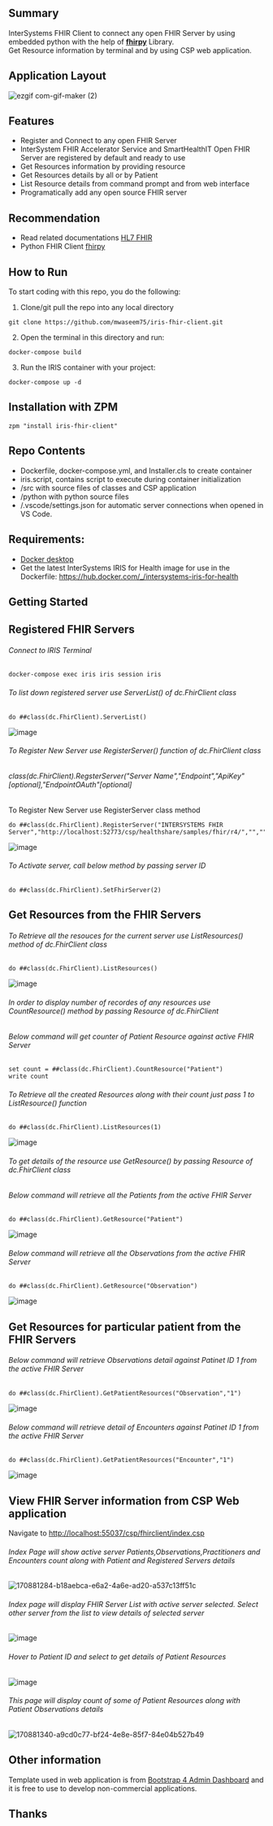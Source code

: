 ## Summary
InterSystems FHIR Client to connect any open FHIR Server by using embedded python with the help of [**fhirpy**](https://pypi.org/project/fhirpy/) Library.  
Get Resource information by terminal and by using CSP web application.

## Application Layout
![ezgif com-gif-maker (2)](https://user-images.githubusercontent.com/18219467/170888223-51e31519-92af-446f-acae-0633df885dbe.gif)


## Features
* Register and Connect to any open FHIR Server
* InterSystem FHIR Accelerator Service and SmartHealthIT Open FHIR Server are registered by default and ready to use
* Get Resources information by providing resource
* Get Resources details by all or by Patient
* List Resource details from command prompt and from web interface
* Programatically add any open source FHIR server

## Recommendation 
 * Read related documentations [HL7 FHIR ](https://www.hl7.org/fhir/)
 * Python FHIR Client [fhirpy](https://pypi.org/project/fhirpy/)


## How to Run

To start coding with this repo, you do the following:

1. Clone/git pull the repo into any local directory

```shell
git clone https://github.com/mwaseem75/iris-fhir-client.git
```

2. Open the terminal in this directory and run:

```shell
docker-compose build
```

3. Run the IRIS container with your project:

```shell
docker-compose up -d
```
## Installation with ZPM
```
zpm "install iris-fhir-client"
```
## Repo Contents   
* Dockerfile, docker-compose.yml, and Installer.cls to create container
* iris.script, contains script to execute during container initialization 
* /src with source files of classes and CSP application 
* /python with python source files 
* /.vscode/settings.json for automatic server connections when opened in VS Code.

## Requirements:  
* [Docker desktop]( https://www.docker.com/products/docker-desktop)
* Get the latest InterSystems IRIS for Health image for use in the Dockerfile: https://hub.docker.com/_/intersystems-iris-for-health  

## Getting Started 
## Registered FHIR Servers
###### Connect to IRIS Terminal
```
docker-compose exec iris iris session iris
```
###### To list down registered server use ServerList() of dc.FhirClient class
```
do ##class(dc.FhirClient).ServerList()
```
![image](https://user-images.githubusercontent.com/18219467/170888825-7d655866-3a8b-4322-9b64-1ccf0b1ffbf4.png)

###### To Register New Server use RegisterServer() function of dc.FhirClient class
###### class(dc.FhirClient).RegsterServer("Server Name","Endpoint","ApiKey"[optional],"EndpointOAuth"[optional]
To Register New Server use RegisterServer class method
```
do ##class(dc.FhirClient).RegisterServer("INTERSYSTEMS FHIR Server","http://localhost:52773/csp/healthshare/samples/fhir/r4/","","")
```
![image](https://user-images.githubusercontent.com/18219467/170890315-48ed8172-4c1a-4c22-9794-dad2e6c0d277.png)


###### To Activate server, call below method by passing server ID
```
do ##class(dc.FhirClient).SetFhirServer(2)
```
## Get Resources from the FHIR Servers
###### To Retrieve all the resouces for the current server use ListResources() method of dc.FhirClient class
```
do ##class(dc.FhirClient).ListResources()
```
![image](https://user-images.githubusercontent.com/18219467/170890855-891bf5eb-a724-4297-8bcb-821637a146f5.png)

###### In order to display number of recordes of any resources use CountResource() method by passing Resource of dc.FhirClient
###### Below command will get counter of Patient Resource against active FHIR Server
```
set count = ##class(dc.FhirClient).CountResource("Patient")
write count
```


###### To Retrieve all the created Resources along with their count just pass 1 to ListResource() function
```
do ##class(dc.FhirClient).ListResources(1)
```
![image](https://user-images.githubusercontent.com/18219467/170890718-1dacba2c-4d2d-4830-8606-be0542230afb.png)


###### To get details of the resource use GetResource() by passing Resource of dc.FhirClient class
###### Below command will retrieve all the Patients from the active FHIR Server
```
do ##class(dc.FhirClient).GetResource("Patient")
```
![image](https://user-images.githubusercontent.com/18219467/170890728-7fb7d8a3-4c33-4084-8f54-6ca772b60a41.png)
###### Below command will retrieve all the Observations from the active FHIR Server
```
do ##class(dc.FhirClient).GetResource("Observation")
```
![image](https://user-images.githubusercontent.com/18219467/170890999-9548988e-40e7-49c1-ad7f-f95d45f62b50.png)

## Get Resources for particular patient from the FHIR Servers
###### Below command will retrieve Observations detail against Patinet ID 1 from the active FHIR Server
```
do ##class(dc.FhirClient).GetPatientResources("Observation","1")
```
![image](https://user-images.githubusercontent.com/18219467/170956427-4b46797d-45ce-49af-996d-465a2239d73c.png)

###### Below command will retrieve detail of Encounters against Patinet ID 1 from the active FHIR Server
```
do ##class(dc.FhirClient).GetPatientResources("Encounter","1")
```
![image](https://user-images.githubusercontent.com/18219467/170956695-ec3a396a-580c-41dc-b9f1-d5465a4a3653.png)

## View FHIR Server information from CSP Web application
Navigate to [http://localhost:55037/csp/fhirclient/index.csp](http://localhost:55037/csp/fhirclient/index.csp)
###### Index Page will show active server Patients,Observations,Practitioners and Encounters count along with Patient and Registered Servers details
![170881284-b18aebca-e6a2-4a6e-ad20-a537c13ff51c](https://user-images.githubusercontent.com/18219467/170974585-621ce757-7382-4b0e-8505-40b141ada4c3.png)

###### Index page will display FHIR Server List with active server selected. Select other server from the list to view details of selected server
![image](https://user-images.githubusercontent.com/18219467/170976217-70b63f48-981a-4b76-9f9a-282f5f86ff59.png)

###### Hover to Patient ID and select to get details of Patient Resources
![image](https://user-images.githubusercontent.com/18219467/170976661-290c9f44-e11b-4fec-9cdb-bccb069de4ed.png)

###### This page will display count of some of Patient Resources along with Patient Observations details
![170881340-a9cd0c77-bf24-4e8e-85f7-84e04b527b49](https://user-images.githubusercontent.com/18219467/170976982-66eeb068-248f-474f-ad8c-e39c8cd2faea.png)


## Other information
Template used in web application is from [Bootstrap 4 Admin Dashboard](https://github.com/themekita/Atlantis-Lite) and it is free to use to develop non-commercial applications.


## Thanks
